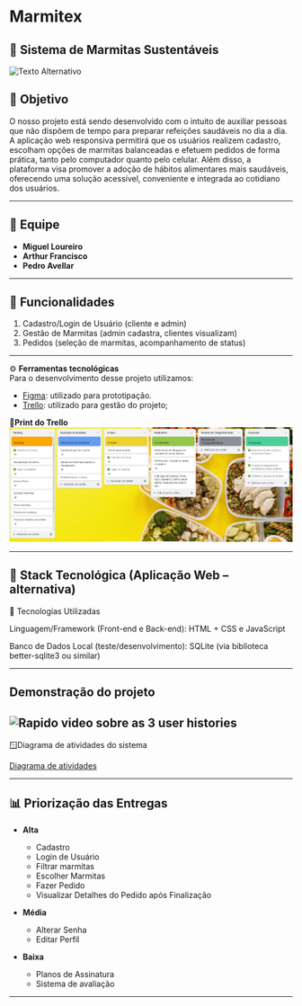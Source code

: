 # Marmitex
## 🥗 Sistema de Marmitas Sustentáveis  

![Texto Alternativo](https://cdn-icons-png.flaticon.com/512/4310/4310157.png)

## 🎯 Objetivo

O nosso projeto está sendo desenvolvido com o intuito de auxiliar pessoas que não dispõem de tempo para preparar refeições saudáveis no dia a dia. A aplicação web responsiva permitirá que os usuários realizem cadastro, escolham opções de marmitas balanceadas e efetuem pedidos de forma prática, tanto pelo computador quanto pelo celular. Além disso, a plataforma visa promover a adoção de hábitos alimentares mais saudáveis, oferecendo uma solução acessível, conveniente e integrada ao cotidiano dos usuários.

---

## 👥 Equipe
- **Miguel Loureiro**
- **Arthur Francisco** 
- **Pedro Avellar** 
---

## 📌 Funcionalidades 
1. Cadastro/Login de Usuário (cliente e admin)  
2. Gestão de Marmitas (admin cadastra, clientes visualizam)  
3. Pedidos (seleção de marmitas, acompanhamento de status)  

---
⚙️ **Ferramentas tecnológicas**  
Para o desenvolvimento desse projeto utilizamos:

- [Figma](https://www.figma.com/design/teISHJKOZdnJXc4PcsHMz0/Marmitex?node-id=3-5&t=pribS653T5Ew2jtC-0): utilizado para prototipação.
- [Trello](https://trello.com/invite/b/68b609f840b24b48824d8958/ATTI7d213796891627f40f024f6adac0715a59762156/marmitex): utilizado para gestão do projeto;

📎**Print do Trello**  
![Trello](assets/Trelloprint.png)

---

## 🚀 Stack Tecnológica (Aplicação Web – alternativa)

📌 Tecnologias Utilizadas

Linguagem/Framework (Front-end e Back-end): HTML + CSS e JavaScript

Banco de Dados Local (teste/desenvolvimento): SQLite (via biblioteca better-sqlite3 ou similar)

---

## Demonstração do projeto
![Rapido video sobre as 3 user histories](https://drive.google.com/file/d/1pecSs-FtQkvAk_WbTg85glE0UVjzmnW9/view?usp=sharing)
---
🪟Diagrama de atividades do sistema

[Diagrama de atividades](https://www.canva.com/design/DAGzXAC2rGU/Z5S40FJHBrG6fbi9pfS5Mg/edit?utm_content=DAGzXAC2rGU&utm_campaign=designshare&utm_medium=link2&utm_source=sharebutton)

---

## 📊 Priorização das Entregas
- **Alta**  
  - Cadastro
  - Login de Usuário  
  - Filtrar marmitas
  - Escolher Marmitas
  - Fazer Pedido
  - Visualizar Detalhes do Pedido após Finalização

- **Média**  
  - Alterar Senha  
  - Editar Perfil

- **Baixa**  
  - Planos de Assinatura  
  - Sistema de avaliação
---
